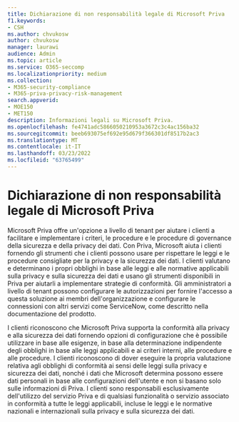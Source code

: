 ```yaml
---
title: Dichiarazione di non responsabilità legale di Microsoft Priva
f1.keywords:
- CSH
ms.author: chvukosw
author: chvukosw
manager: laurawi
audience: Admin
ms.topic: article
ms.service: O365-seccomp
ms.localizationpriority: medium
ms.collection:
- M365-security-compliance
- M365-priva-privacy-risk-management
search.appverid:
- MOE150
- MET150
description: Informazioni legali su Microsoft Priva.
ms.openlocfilehash: fe4741adc5866050210953a3672c3c4ac156ba32
ms.sourcegitcommit: beeb693075ef692e95d679f366301df8517b2ac3
ms.translationtype: MT
ms.contentlocale: it-IT
ms.lasthandoff: 03/23/2022
ms.locfileid: "63765499"
---
```

# <a name="microsoft-priva-legal-disclaimer"></a>Dichiarazione di non responsabilità legale di Microsoft Priva

Microsoft Priva offre un'opzione a livello di tenant per aiutare i clienti a facilitare e implementare i criteri, le procedure e le procedure di governance della sicurezza e della privacy dei dati. Con Priva, Microsoft aiuta i clienti fornendo gli strumenti che i clienti possono usare per rispettare le leggi e le procedure consigliate per la privacy e la sicurezza dei dati. I clienti valutano e determinano i propri obblighi in base alle leggi e alle normative applicabili sulla privacy e sulla sicurezza dei dati e usano gli strumenti disponibili in Priva per aiutarli a implementare strategie di conformità. Gli amministratori a livello di tenant possono configurare le autorizzazioni per fornire l'accesso a questa soluzione ai membri dell'organizzazione e configurare le connessioni con altri servizi come ServiceNow, come descritto nella documentazione del prodotto.

I clienti riconoscono che Microsoft Priva supporta la conformità alla privacy e alla sicurezza dei dati fornendo opzioni di configurazione che è possibile utilizzare in base alle esigenze, in base alla determinazione indipendente degli obblighi in base alle leggi applicabili e ai criteri interni, alle procedure e alle procedure. I clienti riconoscono di dover eseguire la propria valutazione relativa agli obblighi di conformità ai sensi delle leggi sulla privacy e sicurezza dei dati, nonché i dati che Microsoft determina possono essere dati personali in base alle configurazioni dell'utente e non si basano solo sulle informazioni di Priva. I clienti sono responsabili esclusivamente dell'utilizzo del servizio Priva e di qualsiasi funzionalità o servizio associato in conformità a tutte le leggi applicabili, incluse le leggi e le normative nazionali e internazionali sulla privacy e sulla sicurezza dei dati.
